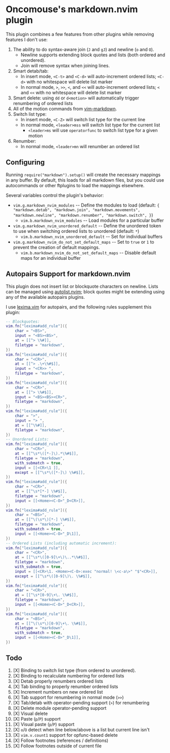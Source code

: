 # Oncomouse's markdown.nvim plugin

This plugin combines a few features from other plugins while removing features I don't use:

1. The ability to do syntax-aware join (`J` and `gJ`) and newline (`o` and `O`).
    * Newline supports extending block quotes and lists (both ordered and unordered).
    * Join will remove syntax when joining lines.
2. Smart detab/tab:
    * In insert mode, `<C-t>` and `<C-d>` will auto-increment ordered lists; `<C-d>` with no whitespace will delete list marker
    * In normal mode, `>`, `>>`, `<`, and `<<` will auto-increment ordered lists; `<` and `<<` with no whitespace will delete list marker
3. Smart delete: using `dd` or `d<motion>` will automatically trigger renumbering of ordered lists
4. All of the motion commands from [vim-markdown](https://github.com/preservim/vim-markdown).
5. Switch list type:
    * In insert mode, `<C-Z>` will switch list type for the current line
    * In normal mode, `<leader>mss` will switch list type for the current list
        * `<leader>ms` will use `operatorfunc` to switch list type for a given motion
6. Renumber:
    * In normal mode, `<leader>mn` will renumber an ordered list

## Configuring

Running `require("markdown").setup()` will create the necessary mappings in any buffer. By default, this loads for all markdown files, but you could use autocommands or other ftplugins to load the mappings elsewhere.

Several variables control the plugin's behavior:

* `vim.g.markdown_nvim_modules` -- Define the modules to load (default: `{ "markdown.detab", "markdown.join", "markdown.movements", "markdown.newline", "markdown.renumber", "markdown.switch", }`)
    * `vim.b.markdown_nvim_modules` -- Load modules for a particular buffer
* `vim.g.markdown_nvim_unordered_default` -- Define the unordered token to use when switching ordered lists to unordered (default: `*`)
    * `vim.b.markdown_nvim_unordered_default` -- Set for individual buffers
* `vim.g.markdown_nvim_do_not_set_default_maps` -- Set to `true` or `1` to prevent the creation of default mappings.
    * `vim.b.markdown_nvim_do_not_set_default_maps` -- Disable default maps for an individual buffer

## Autopairs Support for markdown.nvim

This plugin does not insert list or blockquote characters on newline. Lists can be managed using [autolist.nvim](https://github.com/gaoDean/autolist.nvim); block quotes might be extending using any of the available autopairs plugins.

I use [lexima.vim](https://github.com/cohama/lexima.vim) for autopairs, and the following rules supplement this plugin:

```lua
-- Blockquotes:
vim.fn["lexima#add_rule"]({
    char = "<BS>",
    input = "<BS><BS>",
    at = [[^> \%#]],
    filetype = "markdown",
})
vim.fn["lexima#add_rule"]({
    char = "<CR>",
    at = [[^> .\+\%#$]],
    input = "<CR>> ",
    filetype = "markdown",
})
vim.fn["lexima#add_rule"]({
    char = "<CR>",
    at = [[^> \%#$]],
    input = "<BS><BS><CR>",
    filetype = "markdown",
})
vim.fn["lexima#add_rule"]({
    char = ">",
    input = "> ",
    at = [[^\%#]],
    filetype = "markdown",
})
-- Unordered Lists:
vim.fn["lexima#add_rule"]({
    char = "<CR>",
    at = [[^\s*\([*-]\).*\%#$]],
    filetype = "markdown",
    with_submatch = true,
    input = [[<CR>\1 ]],
    except = [[^\s*\([*-]\) \%#$]],
})
vim.fn["lexima#add_rule"]({
    char = "<CR>",
    at = [[^\s*[*-] \%#$]],
    filetype = "markdown",
    input = [[<Home><C-O>"_D<CR>]],
})
vim.fn["lexima#add_rule"]({
    char = "<BS>",
    at = [[^\(\s*\)[*-] \%#$]],
    filetype = "markdown",
    with_submatch = true,
    input = [[<Home><C-O>"_D\1]],
})
-- Ordered Lists (including automatic increment):
vim.fn["lexima#add_rule"]({
    char = "<CR>",
    at = [[^\s*\([0-9]\+\)\..*\%#$]],
    filetype = "markdown",
    with_submatch = true,
    input = [[<CR>\1. <Home><C-O>:exec "normal! \<c-a\>" "$"<CR>]],
    except = [[^\s*\([0-9]\)\. \%#$]],
})
vim.fn["lexima#add_rule"]({
    char = "<CR>",
    at = [[^\s*[0-9]\+\. \%#$]],
    filetype = "markdown",
    input = [[<Home><C-O>"_D<CR>]],
})
vim.fn["lexima#add_rule"]({
    char = "<BS>",
    at = [[^\(\s*\)[0-9]\+\. \%#$]],
    filetype = "markdown",
    with_submatch = true,
    input = [[<Home><C-O>"_D\1]],
})
```
## Todo

1. [X] Binding to switch list type (from ordered to unordered).
2. [X] Binding to recalculate numbering for ordered lists
3. [X] Detab properly renumbers ordered lists
4. [X] Tab binding to properly renumber ordered lists
5. [X] Increment numbers on new ordered list
6. [X] Tab support for renumbering in normal mode (`>>`)
7. [X] Tab/detab with operator-pending support (`>`) for renumbering
8. [X] Delete module operator-pending support
9. [X] Visual delete
10. [X] Paste (`p`/`P`) support
11. [X] Visual paste (`p`/`P`) support
12. [X] `o`/`O` detect when line below/above is a list but current line isn't
13. [X] `vim.v.count1` support for opfunc-based delete
14. [X] Follow footnotes (references / definitions)
15. [X] Follow footnotes outside of current file
